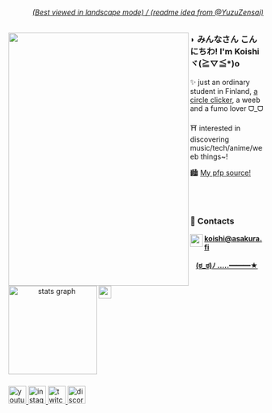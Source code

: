 <body>
  <div>
    <div>
      <h6 align="right"><a href="https://github.com/YuzuZensai"> (Best viewed in landscape mode) / (readme idea from @YuzuZensai) </a></h6>
      <img align="left" width="356" height="500" src="https://r2.e-z.host/e0431dc3-12da-4bbd-8491-f82d2b71ae13/63m1lbq1.png"/>
      <h3>◗   みんなさん こんにちわ! I'm Koishi ヾ(≧▽≦*)o</h3>
      <p>✨  just an ordinary student in Finland, <a href="https://osu.ppy.sh/users/18550322">a circle clicker</a>, a weeb and a fumo lover ᗜ_ᗜ</p>
      <p>⛩️ interested in discovering music/tech/anime/weeb things~!</p>
      <p>🏙️ <a href="https://x.com/Kokocir/status/1974777088772321479" target="_blank">My pfp source!</a></p>
    </div>
    <br/><br/>
    <div>
     <h3>💌 Contacts</h3>
      <a href="mailto:koishi@asakura.fi" >
        <img align="left" width="25" height="25" src="https://www.svgrepo.com/show/396510/fog.svg"/>
       <b>koishi@asakura.fi</b>
      </a>
    </div>
  </div>

<div align="center">
  <img align="left" src="https://lanyard.kyrie25.dev/api/681790377329426442" height="175" alt="stats graph"  /> <br/>
<!--  <img height="150" src="https://r2.e-z.host/e0431dc3-12da-4bbd-8491-f82d2b71ae13/5ywyezig.gif"  />-->
<!--  <img src="https://osu-sig.vercel.app/card?user=Kokytos&mode=std&lang=en&animation=true&hue=200&skills=true" height="200" alt="languages graph"  />-->
  <a href="https://zyo.lol/koishi" >
        <img align="left" width="25" height="25" src="https://www.svgrepo.com/show/397584/night-with-stars.svg"/>
       <b>(ಠ_ಠ)ﾉ ‥…━━━★</b>
      </a>
</div>

###

<br clear="both">

<!--[![Data Card for Spotify](https://data-card-for-spotify.herokuapp.com/api/card?user_id=314shbu47xjher5utuoaut3k67ya)](https://data-card-for-spotify.herokuapp.com/api/card?user_id=314shbu47xjher5utuoaut3k67ya)
<a href="https://x.com/Kokocir/status/1974777088772321479" target="_blank">pfp source</a>-->
###

<div align="left">
  <a href="https://youtube.com/@O人O" target="_blank">
    <img src="https://img.shields.io/static/v1?message=Youtube&logo=youtube&label=&color=FF0000&logoColor=white&labelColor=&style=for-the-badge" height="35" alt="youtube logo"  />
  </a>
  <a href="https://instagram.com/overcomplexification" target="_blank">
    <img src="https://img.shields.io/static/v1?message=Instagram&logo=instagram&label=&color=E4405F&logoColor=white&labelColor=&style=for-the-badge" height="35" alt="instagram logo"  />
  </a>
  <a href="https://twitch.tv/sixtymp" target="_blank">
    <img src="https://img.shields.io/static/v1?message=Twitch&logo=twitch&label=&color=9146FF&logoColor=white&labelColor=&style=for-the-badge" height="35" alt="twitch logo"  />
  </a>
  <a href="https://discord.com" target="_blank">
    <img src="https://img.shields.io/static/v1?message=Discord&logo=discord&label=&color=7289DA&logoColor=white&labelColor=&style=for-the-badge" height="35" alt="discord logo"  />
  </a>
</div>

<!--
**intelstellar/intelstellar** is a ✨ _special_ ✨ repository because its `README.md` (this file) appears on your GitHub profile.

Here are some ideas to get you started:

- 🔭 I’m currently working on ...
- 🌱 I’m currently learning ...
- 👯 I’m looking to collaborate on ...
- 🤔 I’m looking for help with ...
- 💬 Ask me about ...
- 📫 How to reach me: ...
- 😄 Pronouns: ...
- ⚡ Fun fact: ...
-->
